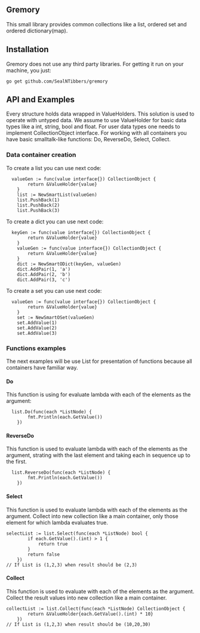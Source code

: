 ## Gremory
This small library provides common collections like a list, ordered set and ordered dictionary(map). 

## Installation
Gremory does not use any third party libraries. For getting it run on your machine, you just:

```
go get github.com/SealNTibbers/gremory
```
## API and Examples
Every structure holds data wrapped in ValueHolders. This solution is used to operate with untyped data. We assume to use ValueHolder for basic data types like a int, string, bool and float. For user data types one needs to implement CollectionObject interface. For working with all containers you have basic smalltalk-like functions: Do, ReverseDo, Select, Collect. 

### Data container creation
To create a list you can use next code:
```
  valueGen := func(value interface{}) CollectionObject {
		return &ValueHolder{value}
	}
	list := NewSmartList(valueGen)
	list.PushBack(1)
	list.PushBack(2)
	list.PushBack(3)
```

To create a dict you can use next code:
```
  keyGen := func(value interface{}) CollectionObject {
		return &ValueHolder{value}
	}
	valueGen := func(value interface{}) CollectionObject {
		return &ValueHolder{value}
	}
	dict := NewSmartODict(keyGen, valueGen)
	dict.AddPair(1, 'a')
	dict.AddPair(2, 'b')
	dict.AddPair(3, 'c')
```

To create a set you can use next code:
```
  valueGen := func(value interface{}) CollectionObject {
		return &ValueHolder{value}
	}
	set := NewSmartOSet(valueGen)
	set.AddValue(1)
	set.AddValue(2)
	set.AddValue(3)
```


### Functions examples
The next examples will be use List for presentation of functions because all containers have familiar way.
#### Do
This function is using for evaluate lambda with each of the elements as the argument:
```
  list.Do(func(each *ListNode) {
		fmt.Println(each.GetValue())
	})
```

#### ReverseDo
This function is used to evaluate lambda with each of the elements as the argument, strating with the last element and taking each in sequence up to the first.
```
  list.ReverseDo(func(each *ListNode) {
		fmt.Println(each.GetValue())
	})
```

#### Select
This function is used to evaluate lambda with each of the elements as the argument. Collect into new collection like a main container, only those element for which lambda evaluates true.
```
selectList := list.Select(func(each *ListNode) bool {
		if each.GetValue().(int) > 1 {
			return true
		}
		return false
	})
// If List is (1,2,3) when result should be (2,3)
```

#### Collect
This function is used to evaluate with each of the elements as the argument. Collect the result values into new collection like a  main container.
```
collectList := list.Collect(func(each *ListNode) CollectionObject {
		return &ValueHolder{each.GetValue().(int) * 10}
	})
// If List is (1,2,3) when result should be (10,20,30)
 
```
